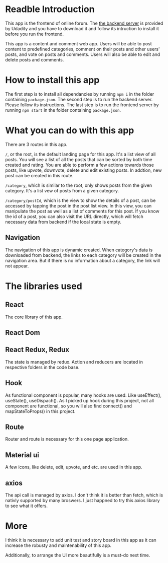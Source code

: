 # Readble Introduction
This app is the frontend of online forum. The [the backend server](https://github.com/udacity/reactnd-project-readable-starter) is provided by Udadity and you have to download it and follow its intruction to install it before you run the frontend. 

This app is a content and comment web app. Users will be able to post content to predefined categories, comment on their posts and other users' posts, and vote on posts and comments. Users will also be able to edit and delete posts and comments.

# How to install this app
The first step is to install all dependancies by running `npm i` in the folder containing `package.json`.
The second step is to run the backend server. Please follow its instructions.
The last step is to run the frontend server by running `npm start` in the folder containing `package.json`.

# What you can do with this app
There are 3 routes in this app.

`/`, or the root, is the default landing page for this app. It's a list view of all posts. You will see a list of all the posts that can be sorted by both time created and rating. You are able to perform a few actions towards those posts, like upvote, downvote, delete and edit existing posts. In addtion, new post can be created in this route.

`/category`, which is similar to the root, only shows posts from the given category. It's a list vew of posts from a given category.

`/category/postId`, which is the view to show the details of a post, can be accessed by tapping the post in the post list view. In this view, you can manipulate the post as well as a list of comments for this post. If you know the id of a post, you can also visit the URL directly, which will fetch necessary data from backend if the local state is empty.

## Navigation
The navigation of this app is dynamic created. When category's data is downloaded from backend, the links to each category will be created in the navigation area. But if there is no information about a category, the link will not appear.

# The libraries used 
## React
The core library of this app.
## React Dom

## React Redux, Redux
The state is managed by redux. Action and reducers are located in respective folders in the code base.
## Hook
As functional component is popular, many hooks are used. Like useEffect(), useState(), useDispach().
As I picked up hook during this project, not all component are functional, so you will also find connect() and mapStateToProps() in this project.
## Route
Router and route is necessary for this one page application.
## Material ui
A few icons, like delete, edit, upvote, and etc. are used in this app. 

## axios
The api call is managed by axios. I don't think it is better than fetch, which is nativly supported by many broswers. I just happned to try this axios library to see what it offers.

# More
I think it is necessary to add unit test and story board in this app as it can increase the robusty and maintenability of this app.

Additionally, to arrange the UI more beautifully is a must-do next time.

